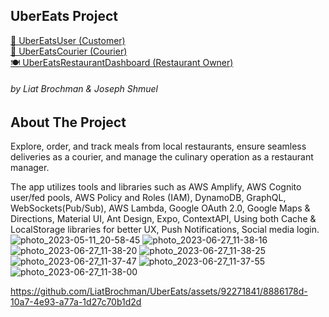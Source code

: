 ## UberEats Project
<p>
  <a href="https://play.google.com/store/apps/details?id=com.joey123ms.ubereatsuser">🍔 UberEatsUser (Customer)</a>
  <br/>
  <a href="https://play.google.com/store/apps/details?id=com.joey123ms.ubereatscourier">🚴 UberEatsCourier (Courier)</a>
  <br/>
  <a href="https://timely-phoenix-06c7ef.netlify.app">🍽️ UberEatsRestaurantDashboard (Restaurant Owner)</a>
  <br/>
</p>

###### by Liat Brochman & Joseph Shmuel

## About The Project

Explore, order, and track meals from local restaurants, ensure seamless deliveries as a courier, and
manage the culinary operation as a restaurant manager.

The app utilizes tools and libraries such as AWS Amplify, AWS Cognito user/fed pools, AWS Policy and Roles (IAM),
DynamoDB, GraphQL, WebSockets(Pub/Sub), AWS Lambda, Google OAuth 2.0, Google Maps & Directions, Material UI,
Ant Design, Expo, ContextAPI, Using both Cache & LocalStorage libraries for better UX, Push Notifications, Social media
login.
![photo_2023-05-11_20-58-45](https://github.com/LiatBrochman/UberEats/assets/92271841/f82cf8f1-dbef-4fea-b62a-d5517972c1cc)
![photo_2023-06-27_11-38-16](https://github.com/LiatBrochman/UberEats/assets/92271841/4851e52b-34c7-45e1-9c4e-9d403afc1ec8)
![photo_2023-06-27_11-38-20](https://github.com/LiatBrochman/UberEats/assets/92271841/b87aa9d8-3b76-4b7e-90ab-43257dd8ede1)
![photo_2023-06-27_11-38-25](https://github.com/LiatBrochman/UberEats/assets/92271841/f319d6c3-7f06-4235-8cda-c8e4193d4b1c)
![photo_2023-06-27_11-37-47](https://github.com/LiatBrochman/UberEats/assets/92271841/44b02269-3f99-4a4c-bd26-d7df33d3c7d5)
![photo_2023-06-27_11-37-55](https://github.com/LiatBrochman/UberEats/assets/92271841/b43189d9-9888-4de3-b4cd-98bfe602a109)
![photo_2023-06-27_11-38-00](https://github.com/LiatBrochman/UberEats/assets/92271841/c2b642ba-69bb-4c2e-a936-fd18f0a8e016)

https://github.com/LiatBrochman/UberEats/assets/92271841/8886178d-10a7-4e93-a77a-1d27c70b1d2d

